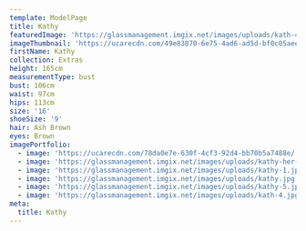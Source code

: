 ```yaml
---
template: ModelPage
title: Kathy
featuredImage: 'https://glassmanagement.imgix.net/images/uploads/kath-4.jpg'
imageThumbnail: 'https://ucarecdn.com/49e83870-6e75-4ad6-ad5d-bf0c05aeefe1/'
firstName: Kathy
collection: Extras
height: 165cm
measurementType: bust
bust: 106cm
waist: 97cm
hips: 113cm
size: '16'
shoeSize: '9'
hair: Ash Brown
eyes: Brown
imagePortfolio:
  - image: 'https://ucarecdn.com/78da0e7e-630f-4cf3-92d4-bb70b5a7488e/'
  - image: 'https://glassmanagement.imgix.net/images/uploads/kathy-her-shadow.jpg'
  - image: 'https://glassmanagement.imgix.net/images/uploads/kathy-1.jpg'
  - image: 'https://glassmanagement.imgix.net/images/uploads/kathy.jpg'
  - image: 'https://glassmanagement.imgix.net/images/uploads/kathy-5.jpg'
  - image: 'https://glassmanagement.imgix.net/images/uploads/kath-4.jpg'
meta:
  title: Kathy
---
```



